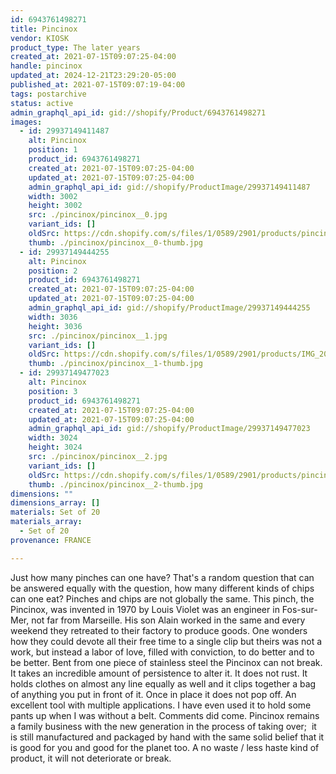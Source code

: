 ```yaml
---
id: 6943761498271
title: Pincinox
vendor: KIOSK
product_type: The later years
created_at: 2021-07-15T09:07:25-04:00
handle: pincinox
updated_at: 2024-12-21T23:29:20-05:00
published_at: 2021-07-15T09:07:19-04:00
tags: postarchive
status: active
admin_graphql_api_id: gid://shopify/Product/6943761498271
images:
  - id: 29937149411487
    alt: Pincinox
    position: 1
    product_id: 6943761498271
    created_at: 2021-07-15T09:07:25-04:00
    updated_at: 2021-07-15T09:07:25-04:00
    admin_graphql_api_id: gid://shopify/ProductImage/29937149411487
    width: 3002
    height: 3002
    src: ./pincinox/pincinox__0.jpg
    variant_ids: []
    oldSrc: https://cdn.shopify.com/s/files/1/0589/2901/products/pincinox_2.jpg?v=1626354445
    thumb: ./pincinox/pincinox__0-thumb.jpg
  - id: 29937149444255
    alt: Pincinox
    position: 2
    product_id: 6943761498271
    created_at: 2021-07-15T09:07:25-04:00
    updated_at: 2021-07-15T09:07:25-04:00
    admin_graphql_api_id: gid://shopify/ProductImage/29937149444255
    width: 3036
    height: 3036
    src: ./pincinox/pincinox__1.jpg
    variant_ids: []
    oldSrc: https://cdn.shopify.com/s/files/1/0589/2901/products/IMG_20190612_204447.jpg?v=1626354445
    thumb: ./pincinox/pincinox__1-thumb.jpg
  - id: 29937149477023
    alt: Pincinox
    position: 3
    product_id: 6943761498271
    created_at: 2021-07-15T09:07:25-04:00
    updated_at: 2021-07-15T09:07:25-04:00
    admin_graphql_api_id: gid://shopify/ProductImage/29937149477023
    width: 3024
    height: 3024
    src: ./pincinox/pincinox__2.jpg
    variant_ids: []
    oldSrc: https://cdn.shopify.com/s/files/1/0589/2901/products/pincinox_3.jpg?v=1626354445
    thumb: ./pincinox/pincinox__2-thumb.jpg
dimensions: ""
dimensions_array: []
materials: Set of 20
materials_array:
  - Set of 20
provenance: FRANCE

---
```


Just how many pinches can one have? That's a random question that can be answered equally with the question, how many different kinds of chips can one eat? Pinches and chips are not globally the same. This pinch, the Pincinox, was invented in 1970 by Louis Violet was an engineer in Fos-sur-Mer, not far from Marseille. His son Alain worked in the same and every weekend they retreated to their factory to produce goods. One wonders how they could devote all their free time to a single clip but theirs was not a work, but instead a labor of love, filled with conviction, to do better and to be better. Bent from one piece of stainless steel the Pincinox can not break. It takes an incredible amount of persistence to alter it. It does not rust. It holds clothes on almost any line equally as well and it clips together a bag of anything you put in front of it. Once in place it does not pop off. An excellent tool with multiple applications. I have even used it to hold some pants up when I was without a belt. Comments did come. Pincinox remains a family business with the new generation in the process of taking over;  it is still manufactured and packaged by hand with the same solid belief that it is good for you and good for the planet too. A no waste / less haste kind of product, it will not deteriorate or break.